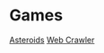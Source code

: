 # Games

[Asteroids](https://cam0studios.github.io/games/asteroids)
[Web Crawler](https://cam0studios.github.io/games/webviewer)